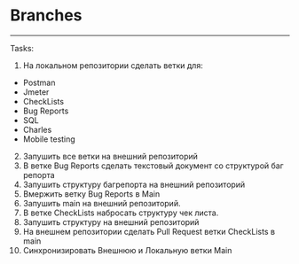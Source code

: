 # Branches
____

Tasks:  
1) На локальном репозитории сделать ветки для:
- Postman  
- Jmeter  
- CheckLists  
- Bug Reports  
- SQL  
- Charles  
- Mobile testing  

2) Запушить все ветки на внешний репозиторий
3) В ветке Bug Reports сделать текстовый документ со структурой баг репорта
4) Запушить структуру багрепорта на внешний репозиторий
5) Вмержить ветку Bug Reports в Main
6) Запушить main на внешний репозиторий.
7) В ветке CheckLists набросать структуру чек листа.
8) Запушить структуру на внешний репозиторий
9) На внешнем репозитории сделать Pull Request ветки CheckLists в main
10) Синхронизировать Внешнюю и Локальную ветки Main
